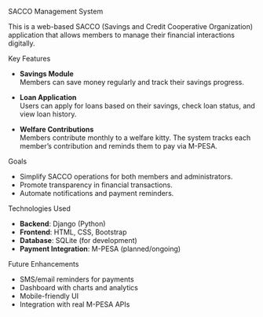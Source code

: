SACCO Management System

This is a web-based SACCO (Savings and Credit Cooperative Organization) application that allows members to manage their financial interactions digitally.

 Key Features

-  **Savings Module**  
  Members can save money regularly and track their savings progress.

-  **Loan Application**  
  Users can apply for loans based on their savings, check loan status, and view loan history.

-  **Welfare Contributions**  
  Members contribute monthly to a welfare kitty. The system tracks each member’s contribution and reminds them to pay via M-PESA.

  Goals

- Simplify SACCO operations for both members and administrators.
- Promote transparency in financial transactions.
- Automate notifications and payment reminders.

 Technologies Used

- **Backend**: Django (Python)
- **Frontend**: HTML, CSS, Bootstrap
- **Database**: SQLite (for development)
- **Payment Integration**: M-PESA (planned/ongoing)

 Future Enhancements

- SMS/email reminders for payments
- Dashboard with charts and analytics
- Mobile-friendly UI
- Integration with real M-PESA APIs
